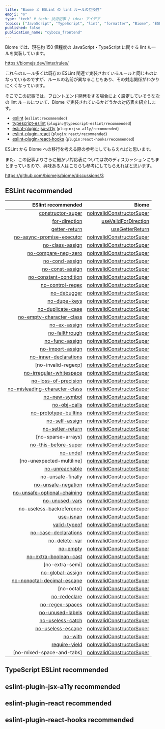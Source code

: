 ```yaml
---
title: "Biome と ESLint の lint ルールの互換性"
emoji: "⚙️"
type: "tech" # tech: 技術記事 / idea: アイデア
topics: ["JavaScript", "TypeScript", "lint", "formatter", "Biome", "ESLint"]
published: false
publication_name: "cybozu_frontend"
---
```


Biome では、現在約 150 個程度の JavaScript・TypeScript に関する lint ルールを実装しています。

https://biomejs.dev/linter/rules/

これらのルール多くは既存の ESLint 関連で実装されているルールと同じものになっているのですが、ルールの名前が異なることもあり、その対応関係がわかりにくくなっています。

そこでこの記事では、フロントエンド開発をする場合によく設定していそうな次の lint ルールについて、Biome で実装されているかどうかの対応表を紹介します。

- [eslint](https://eslint.org/) (`eslint:recommended`)
- [typescript-eslint](https://typescript-eslint.io/) (`plugin:@typescript-eslint/recommended`)
- [eslint-plugin-jsx-a11y](https://github.com/jsx-eslint/eslint-plugin-jsx-a11y) (`plugin:jsx-a11y/recommended`)
- [eslint-plugin-react](https://github.com/jsx-eslint/eslint-plugin-react) (`plugin:react/recommended`)
- [eslint-plugin-react-hooks](https://github.com/facebook/react/tree/main/packages/eslint-plugin-react-hooks) (`plugin:react-hooks/recommended`)

ESLint から Biome への移行を考える際の参考にしてもらえればと思います。

また、この記事よりさらに細かい対応表については次のディスカッションにもまとまっているので、興味ある人はこちらも参考にしてもらえればと思います。

https://github.com/biomejs/biome/discussions/3

## ESLint recommended

|              ESlint recommended |                       Biome |
| ------------------------------: | --------------------------: |
|             [constructor-super] | [noInvalidConstructorSuper] |
|                 [for-direction] |      [useValidForDirection] |
|                 [getter-return] |           [useGetterReturn] |
|     [no-async-promise-executor] | [noInvalidConstructorSuper] |
|               [no-class-assign] | [noInvalidConstructorSuper] |
|           [no-compare-neg-zero] | [noInvalidConstructorSuper] |
|                [no-cond-assign] | [noInvalidConstructorSuper] |
|               [no-const-assign] | [noInvalidConstructorSuper] |
|         [no-constant-condition] | [noInvalidConstructorSuper] |
|              [no-control-regex] | [noInvalidConstructorSuper] |
|                   [no-debugger] | [noInvalidConstructorSuper] |
|                  [no-dupe-keys] | [noInvalidConstructorSuper] |
|             [no-duplicate-case] | [noInvalidConstructorSuper] |
|      [no-empty-character-class] | [noInvalidConstructorSuper] |
|                  [no-ex-assign] | [noInvalidConstructorSuper] |
|                [no-fallthrough] | [noInvalidConstructorSuper] |
|                [no-func-assign] | [noInvalidConstructorSuper] |
|              [no-import-assign] | [noInvalidConstructorSuper] |
|         [no-inner-declarations] | [noInvalidConstructorSuper] |
|             [no-invalid-regexp] | [noInvalidConstructorSuper] |
|       [no-irregular-whitespace] | [noInvalidConstructorSuper] |
|          [no-loss-of-precision] | [noInvalidConstructorSuper] |
| [no-misleading-character-class] | [noInvalidConstructorSuper] |
|                 [no-new-symbol] | [noInvalidConstructorSuper] |
|                  [no-obj-calls] | [noInvalidConstructorSuper] |
|         [no-prototype-builtins] | [noInvalidConstructorSuper] |
|                [no-self-assign] | [noInvalidConstructorSuper] |
|              [no-setter-return] | [noInvalidConstructorSuper] |
|              [no-sparse-arrays] | [noInvalidConstructorSuper] |
|          [no-this-before-super] | [noInvalidConstructorSuper] |
|                      [no-undef] | [noInvalidConstructorSuper] |
|       [no-unexpected-multiline] | [noInvalidConstructorSuper] |
|                [no-unreachable] | [noInvalidConstructorSuper] |
|             [no-unsafe-finally] | [noInvalidConstructorSuper] |
|            [no-unsafe-negation] | [noInvalidConstructorSuper] |
|   [no-unsafe-optional-chaining] | [noInvalidConstructorSuper] |
|                [no-unused-vars] | [noInvalidConstructorSuper] |
|      [no-useless-backreference] | [noInvalidConstructorSuper] |
|                     [use-isnan] | [noInvalidConstructorSuper] |
|                  [valid-typeof] | [noInvalidConstructorSuper] |
|          [no-case-declarations] | [noInvalidConstructorSuper] |
|                 [no-delete-var] | [noInvalidConstructorSuper] |
|                      [no-empty] | [noInvalidConstructorSuper] |
|         [no-extra-boolean-cast] | [noInvalidConstructorSuper] |
|                 [no-extra-semi] | [noInvalidConstructorSuper] |
|              [no-global-assign] | [noInvalidConstructorSuper] |
|    [no-nonoctal-decimal-escape] | [noInvalidConstructorSuper] |
|                      [no-octal] | [noInvalidConstructorSuper] |
|                  [no-redeclare] | [noInvalidConstructorSuper] |
|               [no-regex-spaces] | [noInvalidConstructorSuper] |
|              [no-unused-labels] | [noInvalidConstructorSuper] |
|              [no-useless-catch] | [noInvalidConstructorSuper] |
|             [no-useless-escape] | [noInvalidConstructorSuper] |
|                       [no-with] | [noInvalidConstructorSuper] |
|                 [require-yield] | [noInvalidConstructorSuper] |
|       [no-mixed-space-and-tabs] | [noInvalidConstructorSuper] |

## TypeScript ESLint recommended

## eslint-plugin-jsx-a11y recommended

## eslint-plugin-react recommended

## eslint-plugin-react-hooks recommended

<!-- ESLint rules -->

[constructor-super]: https://eslint.org/docs/latest/rules/constructor-super/
[default-case-last]: https://eslint.org/docs/latest/rules/default-case-last/
[default-param-last]: https://eslint.org/docs/latest/rules/default-param-last/
[dot-notation]: https://eslint.org/docs/latest/rules/dot-notation/
[eqeqeq]: https://eslint.org/docs/latest/rules/eqeqeq/
[for-direction]: https://eslint.org/docs/latest/rules/for-direction/
[getter-return]: https://eslint.org/docs/latest/rules/getter-return/
[no-async-promise-executor]: https://eslint.org/docs/latest/rules/no-async-promise-executor/
[no-case-declarations]: https://eslint.org/docs/latest/rules/no-case-declarations/
[no-class-assign]: https://eslint.org/docs/latest/rules/no-class-assign/
[no-compare-neg-zero]: https://eslint.org/docs/latest/rules/no-compare-neg-zero/
[no-cond-assign]: https://eslint.org/docs/latest/rules/no-cond-assign/
[no-console]: https://eslint.org/docs/latest/rules/no-console/
[no-const-assign]: https://eslint.org/docs/latest/rules/no-const-assign/
[no-constant-condition]: https://eslint.org/docs/latest/rules/no-constant-condition/
[no-constructor-return]: https://eslint.org/docs/latest/rules/no-constructor-return/
[no-control-regex]: https://eslint.org/docs/latest/rules/no-control-regex/
[no-debugger]: https://eslint.org/docs/latest/rules/no-debugger/
[no-delete-var]: https://eslint.org/docs/latest/rules/no-delete-var/
[no-dupe-args]: https://eslint.org/docs/latest/rules/no-dupe-args/
[no-dupe-class-members]: https://eslint.org/docs/latest/rules/no-dupe-class-members/
[no-dupe-else-if]: https://eslint.org/docs/latest/rules/no-dupe-else-if/
[no-dupe-keys]: https://eslint.org/docs/latest/rules/no-dupe-keys/
[no-duplicate-case]: https://eslint.org/docs/latest/rules/no-duplicate-case/
[no-else-return]: https://eslint.org/docs/latest/rules/no-else-return/
[no-empty-character-class]: https://eslint.org/docs/latest/rules/no-empty-character-class/
[no-empty-pattern]: https://eslint.org/docs/latest/rules/no-empty-pattern/
[no-empty-static-block]: https://eslint.org/docs/latest/rules/no-empty-static-block/
[no-empty]: https://eslint.org/docs/latest/rules/no-empty/
[no-eval]: https://eslint.org/docs/latest/rules/no-eval/
[no-ex-assign]: https://eslint.org/docs/latest/rules/no-ex-assign/
[no-extra-boolean-cast]: https://eslint.org/docs/latest/rules/no-extra-boolean-cast/
[no-extra-label]: https://eslint.org/docs/latest/rules/no-extra-label/
[no-fallthrough]: https://eslint.org/docs/latest/rules/no-fallthrough/
[no-func-assign]: https://eslint.org/docs/latest/rules/no-func-assign/
[no-global-assign]: https://eslint.org/docs/latest/rules/no-global-assign/
[no-implicit-coercion]: https://eslint.org/docs/latest/rules/no-implicit-coercion/
[no-import-assign]: https://eslint.org/docs/latest/rules/no-import-assign/
[no-inner-declarations]: https://eslint.org/docs/latest/rules/no-inner-declarations/
[no-irregular-whitespace]: https://eslint.org/docs/latest/rules/no-irregular-whitespace/
[no-label-var]: https://eslint.org/docs/latest/rules/no-label-var/
[no-labels]: https://eslint.org/docs/latest/rules/no-labels/
[no-lone-blocks]: https://eslint.org/docs/latest/rules/no-lone-blocks/
[no-lonely-if]: https://eslint.org/docs/latest/rules/no-lonely-if/
[no-loss-of-precision]: https://eslint.org/docs/latest/rules/no-loss-of-precision/
[no-misleading-character-class]: https://eslint.org/docs/latest/rules/no-misleading-character-class/
[no-negated-condition]: https://eslint.org/docs/latest/rules/no-negated-condition/
[no-new-native-nonconstructor]: https://eslint.org/docs/latest/rules/no-new-native-nonconstructor/
[no-new-symbol]: https://eslint.org/docs/latest/rules/no-new-symbol/
[no-new-wrappers]: https://eslint.org/docs/latest/rules/no-new-wrappers/
[no-nonoctal-decimal-escape]: https://eslint.org/docs/latest/rules/no-nonoctal-decimal-escape/
[no-obj-calls]: https://eslint.org/docs/latest/rules/no-obj-calls/
[no-param-reassign]: https://eslint.org/docs/latest/rules/no-param-reassign/
[no-prototype-builtins]: https://eslint.org/docs/latest/rules/no-prototype-builtins/
[no-restricted-globals]: https://eslint.org/docs/latest/rules/no-restricted-globals/
[no-redeclare]: https://eslint.org/docs/latest/rules/no-redeclare/
[no-regex-spaces]: https://eslint.org/docs/latest/rules/no-regex-spaces/
[no-self-assign]: https://eslint.org/docs/latest/rules/no-self-assign/
[no-self-compare]: https://eslint.org/docs/latest/rules/no-self-compare/
[no-sequences]: https://eslint.org/docs/latest/rules/no-sequences/
[no-setter-return]: https://eslint.org/docs/latest/rules/no-setter-return/
[no-shadow-restricted-names]: https://eslint.org/docs/latest/rules/no-shadow-restricted-names/
[no-sparse-array]: https://eslint.org/docs/latest/rules/no-sparse-array/
[no-this-before-super]: https://eslint.org/docs/latest/rules/no-this-before-super/
[no-undef-init]: https://eslint.org/docs/latest/rules/no-undef-init/
[no-undef]: https://eslint.org/docs/latest/rules/no-undef/
[no-unneeded-ternary]: https://eslint.org/docs/latest/rules/no-unneeded-ternary/
[no-unreachable]: https://eslint.org/docs/latest/rules/no-unreachable/
[no-unsafe-finally]: https://eslint.org/docs/latest/rules/no-unsafe-finally/
[no-unsafe-negation]: https://eslint.org/docs/latest/rules/no-unsafe-negation/
[no-unsafe-optional-chaining]: https://eslint.org/docs/latest/rules/no-unsafe-optional-chaining/
[no-unused-labels]: https://eslint.org/docs/latest/rules/no-unused-labels/
[no-unused-private-class-members]: https://eslint.org/docs/latest/rules/no-unused-private-class-members/
[no-unused-vars]: https://eslint.org/docs/latest/rules/no-unused-vars/
[no-useless-backreference]: https://eslint.org/docs/latest/rules/no-useless-backreference/
[no-useless-call]: https://eslint.org/docs/latest/rules/no-useless-call/
[no-useless-catch]: https://eslint.org/docs/latest/rules/no-useless-catch/
[no-useless-computed-key]: https://eslint.org/docs/latest/rules/no-useless-computed-key/
[no-useless-constructor]: https://eslint.org/docs/latest/rules/no-useless-constructor/
[no-useless-escape]: https://eslint.org/docs/latest/rules/no-useless-escape/
[no-useless-rename]: https://eslint.org/docs/latest/rules/no-useless-rename/
[no-useless-return]: https://eslint.org/docs/latest/rules/no-useless-return/
[no-var]: https://eslint.org/docs/latest/rules/no-var/
[no-void]: https://eslint.org/docs/latest/rules/no-void/
[no-with]: https://eslint.org/docs/latest/rules/no-with/
[object-shorthand]: https://eslint.org/docs/latest/rules/object-shorthand/
[one-var]: https://eslint.org/docs/latest/rules/one-var/
[operator-assignment]: https://eslint.org/docs/latest/rules/operator-assignment/
[prefer-arrow-callback]: https://eslint.org/docs/latest/rules/prefer-arrow-callback/
[prefer-const]: https://eslint.org/docs/latest/rules/prefer-const/
[prefer-destructuring]: https://eslint.org/docs/latest/rules/prefer-destructuring/
[prefer-exponentiation-operator]: https://eslint.org/docs/latest/rules/prefer-exponentiation-operator/
[prefer-numeric-literals]: https://eslint.org/docs/latest/rules/prefer-numeric-literals/
[prefer-object-has-own]: https://eslint.org/docs/latest/rules/prefer-object-has-own/
[prefer-object-spread]: https://eslint.org/docs/latest/rules/prefer-object-spread/
[prefer-regex-literals]: https://eslint.org/docs/latest/rules/prefer-regex-literals/
[prefer-rest-params]: https://eslint.org/docs/latest/rules/prefer-rest-params/
[prefer-template]: https://eslint.org/docs/latest/rules/prefer-template/
[require-unicode-regexp]: https://eslint.org/docs/latest/rules/require-unicode-regexp
[require-yield]: https://eslint.org/docs/latest/rules/require-yield/
[use-isnan]: https://eslint.org/docs/latest/rules/use-isnan/
[valid-typeof]: https://eslint.org/docs/latest/rules/valid-typeof/
[yoda]: https://eslint.org/docs/latest/rules/yoda/

<!-- Biome rules -->

[noAccessKey]: https://biomejs.dev/linter/rules/no-access-key/
[noAccumulatingSpread]: https://biomejs.dev/linter/rules/no-accumulating-spread/
[noArguments]: https://biomejs.dev/linter/rules/no-arguments/
[noAriaUnsupportedElements]: https://biomejs.dev/linter/rules/no-aria-unsupported-elements/
[noArrayIndexKey]: https://biomejs.dev/linter/rules/no-array-index-key/
[noAssignInExpressions]: https://biomejs.dev/linter/rules/no-assign-in-expressions/
[noAsyncPromiseExecutor]: https://biomejs.dev/linter/rules/no-async-promise-executor/
[noAutofocus]: https://biomejs.dev/linter/rules/no-autofocus/
[noBannedTypes]: https://biomejs.dev/linter/rules/no-banned-types/
[noBlankTarget]: https://biomejs.dev/linter/rules/no-blank-target/
[noCatchAssign]: https://biomejs.dev/linter/rules/no-catch-assign/
[noChildrenProp]: https://biomejs.dev/linter/rules/no-children-prop/
[noClassAssign]: https://biomejs.dev/linter/rules/no-class-assign/
[noCommaOperator]: https://biomejs.dev/linter/rules/no-comma-operator/
[noCommentText]: https://biomejs.dev/linter/rules/no-comment-text/
[noCompareNegZero]: https://biomejs.dev/linter/rules/no-compare-neg-zero/
[noConfusingLabels]: https://biomejs.dev/linter/rules/no-confusing-labels/
[noConfusingVoidType]: https://biomejs.dev/linter/rules/no-confusing-void-type/
[noConsoleLog]: https://biomejs.dev/linter/rules/no-console-log/
[noConstantCondition]: https://biomejs.dev/linter/rules/no-constant-condition/
[noConstAssign]: https://biomejs.dev/linter/rules/no-const-assign/
[noConstEnum]: https://biomejs.dev/linter/rules/no-const-enum/
[noConstructorReturn]: https://biomejs.dev/linter/rules/no-constructor-return/
[noControlCharactersInRegex]: https://biomejs.dev/linter/rules/no-control-characters-in-regex/
[noDangerouslySetInnerHtml]: https://biomejs.dev/linter/rules/no-dangerously-set-inner-html/
[noDangerouslySetInnerHtmlWithChildren]: https://biomejs.dev/linter/rules/no-dangerously-set-inner-html-with-children/
[noDebugger]: https://biomejs.dev/linter/rules/no-debugger/
[noDelete]: https://biomejs.dev/linter/rules/no-delete/
[noDistractingElements]: https://biomejs.dev/linter/rules/no-distracting-elements/
[noDoubleEquals]: https://biomejs.dev/linter/rules/no-double-equals/
[noDuplicateCase]: https://biomejs.dev/linter/rules/no-duplicate-case/
[noDuplicateClassMembers]: https://biomejs.dev/linter/rules/no-duplicate-class-members/
[noDuplicateJsonKeys]: https://biomejs.dev/linter/rules/no-duplicate-json-keys/
[noDuplicateJsxProps]: https://biomejs.dev/linter/rules/no-duplicate-jsx-props/
[noDuplicateObjectKeys]: https://biomejs.dev/linter/rules/no-duplicate-object-keys/
[noDuplicateParameters]: https://biomejs.dev/linter/rules/no-duplicate-parameters/
[noEmptyCharacterClassInRegex]: https://biomejs.dev/linter/rules/no-empty-character-class-in-regex/
[noEmptyInterface]: https://biomejs.dev/linter/rules/no-empty-interface/
[noEmptyPattern]: https://biomejs.dev/linter/rules/no-empty-pattern/
[noExcessiveComplexity]: https://biomejs.dev/linter/rules/no-excessive-complexity/
[noExplicitAny]: https://biomejs.dev/linter/rules/no-explicit-any/
[noExtraBooleanCast]: https://biomejs.dev/linter/rules/no-extra-boolean-cast/
[noExtraNonNullAssertion]: https://biomejs.dev/linter/rules/no-extra-non-null-assertion/
[noFallthroughSwitchClause]: https://biomejs.dev/linter/rules/no-fallthrough-switch-clause/
[noForEach]: https://biomejs.dev/linter/rules/no-for-each/
[noFunctionAssign]: https://biomejs.dev/linter/rules/no-function-assign/
[noGlobalIsFinite]: https://biomejs.dev/linter/rules/no-global-is-finite/
[noGlobalIsNan]: https://biomejs.dev/linter/rules/no-global-is-nan/
[noGlobalObjectCalls]: https://biomejs.dev/linter/rules/no-global-object-calls/
[noHeaderScope]: https://biomejs.dev/linter/rules/no-header-scope/
[noImplicitBoolean]: https://biomejs.dev/linter/rules/no-implicit-boolean/
[noImportAssign]: https://biomejs.dev/linter/rules/no-import-assign/
[noInferrableTypes]: https://biomejs.dev/linter/rules/no-inferrable-types/
[noInnerDeclarations]: https://biomejs.dev/linter/rules/no-inner-declarations/
[noInvalidConstructorSuper]: https://biomejs.dev/linter/rules/no-invalid-constructor-super/
[noInvalidNewBuiltin]: https://biomejs.dev/linter/rules/no-invalid-new-builtin/
[noLabelVar]: https://biomejs.dev/linter/rules/no-label-var/
[noMisleadingInstantiator]: https://biomejs.dev/linter/rules/no-misleading-instantiator/
[noMultipleSpacesInRegularExpressionLiterals]: https://biomejs.dev/linter/rules/no-multiple-spaces-in-regular-expression-literals/
[noNamespace]: https://biomejs.dev/linter/rules/no-namespace/
[noNegationElse]: https://biomejs.dev/linter/rules/no-negation-else/
[noNewSymbol]: https://biomejs.dev/linter/rules/no-new-symbol/
[noNoninteractiveElementToInteractiveRole]: https://biomejs.dev/linter/rules/no-noninteractive-element-to-interactive-role/
[noNoninteractiveTabindex]: https://biomejs.dev/linter/rules/no-noninteractive-tabindex/
[noNonNullAssertion]: https://biomejs.dev/linter/rules/no-non-null-assertion/
[noNonoctalDecimalEscape]: https://biomejs.dev/linter/rules/no-nonoctal-decimal-escape/
[noParameterAssign]: https://biomejs.dev/linter/rules/no-parameter-assign/
[noParameterProperties]: https://biomejs.dev/linter/rules/no-parameter-properties/
[noPositiveTabindex]: https://biomejs.dev/linter/rules/no-positive-tabindex/
[noPrecisionLoss]: https://biomejs.dev/linter/rules/no-precision-loss/
[noPrototypeBuiltins]: https://biomejs.dev/linter/rules/no-prototype-builtins/
[noRedeclare]: https://biomejs.dev/linter/rules/no-redeclare/
[noRedundantAlt]: https://biomejs.dev/linter/rules/no-redundant-alt/
[noRedundantRoles]: https://biomejs.dev/linter/rules/no-redundant-roles/
[noRedundantUseStrict]: https://biomejs.dev/linter/rules/no-redundant-use-strict/
[noRenderReturnValue]: https://biomejs.dev/linter/rules/no-render-return-value/
[noRestrictedGlobals]: https://biomejs.dev/linter/rules/no-restricted-globals/
[noSelfAssign]: https://biomejs.dev/linter/rules/no-self-assign/
[noSelfCompare]: https://biomejs.dev/linter/rules/no-self-compare/
[noSetterReturn]: https://biomejs.dev/linter/rules/no-setter-return/
[noShadowRestrictedNames]: https://biomejs.dev/linter/rules/no-shadow-restricted-names/
[noShoutyConstants]: https://biomejs.dev/linter/rules/no-shouty-constants/
[noSparseArray]: https://biomejs.dev/linter/rules/no-sparse-array/
[noStaticOnlyClass]: https://biomejs.dev/linter/rules/no-static-only-class/
[noStringCaseMismatch]: https://biomejs.dev/linter/rules/no-string-case-mismatch/
[noSvgWithoutTitle]: https://biomejs.dev/linter/rules/no-svg-without-title/
[noSwitchDeclarations]: https://biomejs.dev/linter/rules/no-switch-declarations/
[noUndeclaredVariables]: https://biomejs.dev/linter/rules/no-undeclared-variables/
[noUnnecessaryContinue]: https://biomejs.dev/linter/rules/no-unnecessary-continue/
[noUnreachable]: https://biomejs.dev/linter/rules/no-unreachable/
[noUnreachableSuper]: https://biomejs.dev/linter/rules/no-unreachable-super/
[noUnsafeDeclarationMerging]: https://biomejs.dev/linter/rules/no-unsafe-declaration-merging/
[noUnsafeFinally]: https://biomejs.dev/linter/rules/no-unsafe-finally/
[noUnsafeNegation]: https://biomejs.dev/linter/rules/no-unsafe-negation/
[noUnsafeOptionalChaining]: https://biomejs.dev/linter/rules/no-unsafe-optional-chaining/
[noUnusedLabels]: https://biomejs.dev/linter/rules/no-unused-labels/
[noUnusedTemplateLiteral]: https://biomejs.dev/linter/rules/no-unused-template-literal/
[noUnusedVariables]: https://biomejs.dev/linter/rules/no-unused-variables/
[noUselessCatch]: https://biomejs.dev/linter/rules/no-useless-catch/
[noUselessConstructor]: https://biomejs.dev/linter/rules/no-useless-constructor/
[noUselessElse]: https://biomejs.dev/linter/rules/no-useless-else/
[noUselessEmptyExport]: https://biomejs.dev/linter/rules/no-useless-empty-export/
[noUselessFragments]: https://biomejs.dev/linter/rules/no-useless-fragments/
[noUselessLabel]: https://biomejs.dev/linter/rules/no-useless-label/
[noUselessRename]: https://biomejs.dev/linter/rules/no-useless-rename/
[noUselessSwitchCase]: https://biomejs.dev/linter/rules/no-useless-switch-case/
[noUselessThisAlias]: https://biomejs.dev/linter/rules/no-useless-this-alias/
[noUselessTypeConstraint]: https://biomejs.dev/linter/rules/no-useless-type-constraint/
[noVar]: https://biomejs.dev/linter/rules/no-var/
[noVoid]: https://biomejs.dev/linter/rules/no-void/
[noVoidElementsWithChildren]: https://biomejs.dev/linter/rules/no-void-elements-with-children/
[noVoidTypeReturn]: https://biomejs.dev/linter/rules/no-void-type-return/
[noWith]: https://biomejs.dev/linter/rules/no-with/
[useAltText]: https://biomejs.dev/linter/rules/use-alt-text/
[useAnchorContent]: https://biomejs.dev/linter/rules/use-anchor-content/
[useAriaPropsForRole]: https://biomejs.dev/linter/rules/use-aria-props-for-role/
[useAriaPropTypes]: https://biomejs.dev/linter/rules/use-aria-prop-types/
[useArrowFunction]: https://biomejs.dev/linter/rules/use-arrow-function/
[useAsConstAssertion]: https://biomejs.dev/linter/rules/use-as-const-assertion/
[useBlockStatements]: https://biomejs.dev/linter/rules/use-block-statements/
[useButtonType]: https://biomejs.dev/linter/rules/use-button-type/
[useCollapsedElseIf]: https://biomejs.dev/linter/rules/use-collapsed-else-if/
[useConst]: https://biomejs.dev/linter/rules/use-const/
[useDefaultParameterLast]: https://biomejs.dev/linter/rules/use-default-parameter-last/
[useDefaultSwitchClauseLast]: https://biomejs.dev/linter/rules/use-default-switch-clause-last/
[useEnumInitializers]: https://biomejs.dev/linter/rules/use-enum-initializers/
[useExhaustiveDependencies]: https://biomejs.dev/linter/rules/use-exhaustive-dependencies/
[useExponentiationOperator]: https://biomejs.dev/linter/rules/use-exponentiation-operator/
[useFlatMap]: https://biomejs.dev/linter/rules/use-flat-map/
[useFragmentSyntax]: https://biomejs.dev/linter/rules/use-fragment-syntax/
[useGetterReturn]: https://biomejs.dev/linter/rules/use-getter-return/
[useGroupedTypeImport]: https://biomejs.dev/linter/rules/use-grouped-type-import/
[useHeadingContent]: https://biomejs.dev/linter/rules/use-heading-content/
[useHookAtTopLevel]: https://biomejs.dev/linter/rules/use-hook-at-top-level/
[useHtmlLang]: https://biomejs.dev/linter/rules/use-html-lang/
[useIframeTitle]: https://biomejs.dev/linter/rules/use-iframe-title/
[useImportRestrictions]: https://biomejs.dev/linter/rules/use-import-restrictions/
[useIsArray]: https://biomejs.dev/linter/rules/use-is-array/
[useIsNan]: https://biomejs.dev/linter/rules/use-is-nan/
[useKeyWithClickEvents]: https://biomejs.dev/linter/rules/use-key-with-click-events/
[useKeyWithMouseEvents]: https://biomejs.dev/linter/rules/use-key-with-mouse-events/
[useLiteralEnumMembers]: https://biomejs.dev/linter/rules/use-literal-enum-members/
[useLiteralKeys]: https://biomejs.dev/linter/rules/use-literal-keys/
[useMediaCaption]: https://biomejs.dev/linter/rules/use-media-caption/
[useNamespaceKeyword]: https://biomejs.dev/linter/rules/use-namespace-keyword/
[useNamingConvention]: https://biomejs.dev/linter/rules/use-naming-convention/
[useNumericLiterals]: https://biomejs.dev/linter/rules/use-numeric-literals/
[useOptionalChain]: https://biomejs.dev/linter/rules/use-optional-chain/
[useSelfClosingElements]: https://biomejs.dev/linter/rules/use-self-closing-elements/
[useShorthandArrayType]: https://biomejs.dev/linter/rules/use-shorthand-array-type/
[useShorthandAssign]: https://biomejs.dev/linter/rules/use-shorthand-assign/
[useSimpleNumberKeys]: https://biomejs.dev/linter/rules/use-simple-number-keys/
[useSimplifiedLogicExpression]: https://biomejs.dev/linter/rules/use-simplified-logic-expression/
[useSingleCaseStatement]: https://biomejs.dev/linter/rules/use-single-case-statement/
[useSingleVarDeclarator]: https://biomejs.dev/linter/rules/use-single-var-declarator/
[useTemplate]: https://biomejs.dev/linter/rules/use-template/
[useValidAnchor]: https://biomejs.dev/linter/rules/use-valid-anchor/
[useValidAriaProps]: https://biomejs.dev/linter/rules/use-valid-aria-props/
[useValidForDirection]: https://biomejs.dev/linter/rules/use-valid-for-direction/
[useValidLang]: https://biomejs.dev/linter/rules/use-valid-lang/
[useValidTypeof]: https://biomejs.dev/linter/rules/use-valid-typeof/
[useWhile]: https://biomejs.dev/linter/rules/use-while/
[useYield]: https://biomejs.dev/linter/rules/use-yield/
